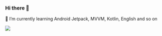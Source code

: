 ### Hi there 👋

🌱 I’m currently learning Android Jetpack, MVVM, Kotlin, English and so on

![](https://github-readme-stats.vercel.app/api?username=jhbxyz&show_icons=true)



<!--
**jhbxyz/jhbxyz** is a ✨ _special_ ✨ repository because its `README.md` (this file) appears on your GitHub profile.

Here are some ideas to get you started:

- 🔭 I’m currently working on ...
- 🌱 I’m currently learning ...
- 👯 I’m looking to collaborate on ...
- 🤔 I’m looking for help with ...
- 💬 Ask me about ...
- 📫 How to reach me: ...
- 😄 Pronouns: ...
- ⚡ Fun fact: ...
-->
